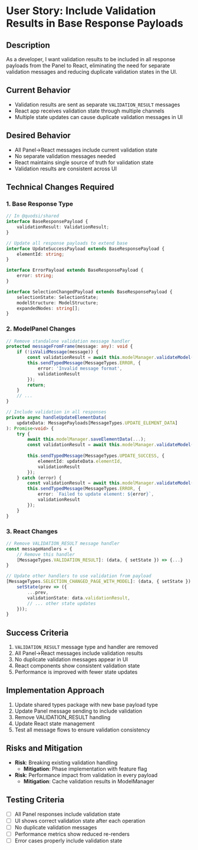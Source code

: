 # User Story: Include Validation Results in Base Response Payloads

## Description
As a developer, I want validation results to be included in all response payloads from the Panel to React, eliminating the need for separate validation messages and reducing duplicate validation states in the UI.

## Current Behavior
- Validation results are sent as separate `VALIDATION_RESULT` messages
- React app receives validation state through multiple channels
- Multiple state updates can cause duplicate validation messages in UI

## Desired Behavior
- All Panel->React messages include current validation state
- No separate validation messages needed
- React maintains single source of truth for validation state
- Validation results are consistent across UI

## Technical Changes Required

### 1. Base Response Type
```typescript
// In @quodsi/shared
interface BaseResponsePayload {
    validationResult: ValidationResult;
}

// Update all response payloads to extend base
interface UpdateSuccessPayload extends BaseResponsePayload {
    elementId: string;
}

interface ErrorPayload extends BaseResponsePayload {
    error: string;
}

interface SelectionChangedPayload extends BaseResponsePayload {
    selectionState: SelectionState;
    modelStructure: ModelStructure;
    expandedNodes: string[];
}
```

### 2. ModelPanel Changes
```typescript
// Remove standalone validation message handler
protected messageFromFrame(message: any): void {
    if (!isValidMessage(message)) {
        const validationResult = await this.modelManager.validateModel();
        this.sendTypedMessage(MessageTypes.ERROR, {
            error: 'Invalid message format',
            validationResult
        });
        return;
    }
    // ...
}

// Include validation in all responses
private async handleUpdateElementData(
    updateData: MessagePayloads[MessageTypes.UPDATE_ELEMENT_DATA]
): Promise<void> {
    try {
        await this.modelManager.saveElementData(...);
        const validationResult = await this.modelManager.validateModel();
        
        this.sendTypedMessage(MessageTypes.UPDATE_SUCCESS, {
            elementId: updateData.elementId,
            validationResult
        });
    } catch (error) {
        const validationResult = await this.modelManager.validateModel();
        this.sendTypedMessage(MessageTypes.ERROR, {
            error: `Failed to update element: ${error}`,
            validationResult
        });
    }
}
```

### 3. React Changes
```typescript
// Remove VALIDATION_RESULT message handler
const messageHandlers = {
    // Remove this handler
    [MessageTypes.VALIDATION_RESULT]: (data, { setState }) => {...}
}

// Update other handlers to use validation from payload
[MessageTypes.SELECTION_CHANGED_PAGE_WITH_MODEL]: (data, { setState }) => {
    setState(prev => ({
        ...prev,
        validationState: data.validationResult,
        // ... other state updates
    }));
}
```

## Success Criteria
1. `VALIDATION_RESULT` message type and handler are removed
2. All Panel->React messages include validation results
3. No duplicate validation messages appear in UI
4. React components show consistent validation state
5. Performance is improved with fewer state updates

## Implementation Approach
1. Update shared types package with new base payload type
2. Update Panel message sending to include validation
3. Remove VALIDATION_RESULT handling
4. Update React state management
5. Test all message flows to ensure validation consistency

## Risks and Mitigation
- **Risk**: Breaking existing validation handling
  - **Mitigation**: Phase implementation with feature flag
- **Risk**: Performance impact from validation in every payload
  - **Mitigation**: Cache validation results in ModelManager

## Testing Criteria
- [ ] All Panel responses include validation state
- [ ] UI shows correct validation state after each operation
- [ ] No duplicate validation messages
- [ ] Performance metrics show reduced re-renders
- [ ] Error cases properly include validation state